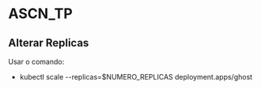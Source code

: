 # ASCN_TP

## Alterar Replicas

Usar o comando:
- kubectl scale --replicas=$NUMERO_REPLICAS deployment.apps/ghost